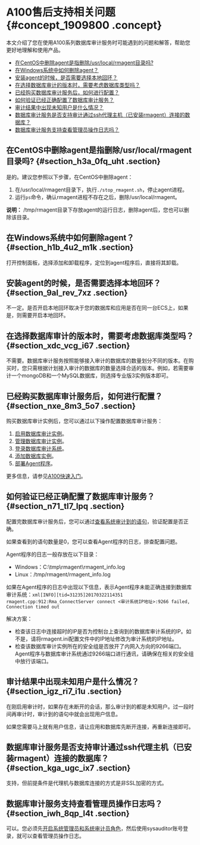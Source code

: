 # A100售后支持相关问题 {#concept_1909800 .concept}

本文介绍了您在使用A100系列数据库审计服务时可能遇到的问题和解答，帮助您更好地理解和使用产品。

-   [在CentOS中删除agent是指删除/usr/local/rmagent目录吗?](#section_h3a_0fq_uht)
-   [在Windows系统中如何删除agent？](#section_h1b_4u2_m1k)
-   [安装agent的时候，是否需要选择本地回环？](#section_9al_rev_7xz)
-   [在选择数据库审计的版本时，需要考虑数据库类型吗？](#section_xdc_vcg_i67)
-   [已经购买数据库审计服务后，如何进行配置？](#section_nxe_8m3_5o7)
-   [如何验证已经正确配置了数据库审计服务？](#section_n71_tl7_lpq)
-   [审计结果中出现未知用户是什么情况？](#section_igz_ri7_i1u)
-   [数据库审计服务是否支持审计通过ssh代理主机（已安装rmagent）连接的数据库？](#section_kga_ugc_ix7)
-   [数据库审计服务支持查看管理员操作日志吗？](#section_iwh_8qp_l4t)

## 在CentOS中删除agent是指删除/usr/local/rmagent目录吗? {#section_h3a_0fq_uht .section}

是的。建议您参照以下步骤，在CentOS中删除agent：

1.  在/usr/local/rmagent目录下，执行`./stop_rmagent.sh`，停止agent进程。
2.  运行`ps`命令，确认rmagent进程不存在之后，删除/usr/local/rmagent。

**说明：** /tmp/rmagent目录下存放agent的运行日志，删除agent后，您也可以删除该目录。

## 在Windows系统中如何删除agent？ {#section_h1b_4u2_m1k .section}

打开控制面板，选择添加和卸载程序，定位到agent程序后，直接将其卸载。

## 安装agent的时候，是否需要选择本地回环？ {#section_9al_rev_7xz .section}

不一定。是否开启本地回环取决于您的数据库和应用是否在同一台ECS上，如果是，则需要开启本地回环。

## 在选择数据库审计的版本时，需要考虑数据库类型吗？ {#section_xdc_vcg_i67 .section}

不需要。数据库审计服务按照能够接入审计的数据库的数量划分不同的版本。在购买时，您只需根据计划接入审计的数据库的数量选择合适的版本。例如，若需要审计一个mongoDB和一个MySQL数据库，则选择专业版3实例版本即可。

## 已经购买数据库审计服务后，如何进行配置？ {#section_nxe_8m3_5o7 .section}

购买数据库审计实例后，您可以通过以下操作配置数据库审计服务：

1.  [启用数据库审计实例](../../../../cn.zh-CN/用户指南（A100）/启用数据库审计实例.md#)。
2.  [管理数据库审计实例](../../../../cn.zh-CN/用户指南（A100）/管理数据库审计实例.md#)。
3.  [登录数据库审计系统](../../../../cn.zh-CN/用户指南（A100）/登录数据库审计系统.md#)。
4.  [添加数据库实例](../../../../cn.zh-CN/用户指南（A100）/添加数据库实例.md#)。
5.  [部署Agent程序](../../../../cn.zh-CN/用户指南（A100）/部署Agent程序.md#)。

更多信息，请参见[A100快速入门](../../../../cn.zh-CN/快速入门/A100快速入门.md#)。

## 如何验证已经正确配置了数据库审计服务？ {#section_n71_tl7_lpq .section}

配置完数据库审计服务后，您可以通过[查看系统审计到的语句](../../../../cn.zh-CN/用户指南（A100）/查看系统审计到的语句.md#)，验证配置是否正确。

如果查看到的语句数量是0，您可以查看Agent程序的日志，排查配置问题。

Agent程序的日志一般存放在以下目录：

-   Windows：C:\\tmp\\rmagent\\rmagent\_info.log
-   Linux：/tmp/rmagent/rmagent\_info.log

如果在Agent程序的日志中出现以下信息，表示Agent程序未能正确连接到数据库审计系统：`xml[INFO][tid=31235]20170322114351 rmagent.cpp:912:Rma_ConnectServer connect <审计系统IP地址>:9266 failed, Connection timed out`

解决方案：

-   检查该日志中连接超时的IP是否为控制台上查询到的数据库审计系统的IP。如不是，请将rmagent.ini配置文件中的IP地址修改为审计系统的IP地址。
-   检查该数据库审计实例所在的安全组是否放开了内网入方向的9266端口。Agent程序与数据库审计系统通过9266端口进行通讯，请确保在相关的安全组中放行该端口。

## 审计结果中出现未知用户是什么情况？ {#section_igz_ri7_i1u .section}

在刚启用审计时，如果存在未断开的会话，那么审计到的都是未知用户。过一段时间再审计时，审计到的语句中就会出现用户信息。

如果您需要马上就有用户信息，请让应用和数据库先断开连接，再重新连接即可。

## 数据库审计服务是否支持审计通过ssh代理主机（已安装rmagent）连接的数据库？ {#section_kga_ugc_ix7 .section}

支持，但前提条件是代理机与数据库连接的方式是非SSL加密的方式。

## 数据库审计服务支持查看管理员操作日志吗？ {#section_iwh_8qp_l4t .section}

可以。您必须先[开启系统管理员和系统审计员角色](../../../../cn.zh-CN/用户指南（A100）/开启系统管理员和系统审计员角色.md#)，然后使用sysauditor账号登录，就可以查看管理员操作日志。

